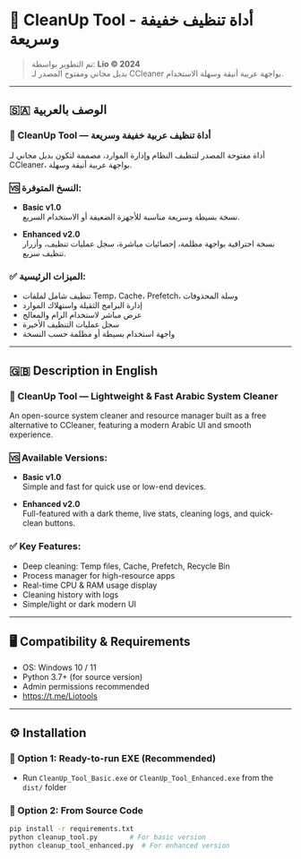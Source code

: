 # 🧼 CleanUp Tool - أداة تنظيف خفيفة وسريعة

> تم التطوير بواسطة: **Lio © 2024**  
> بديل مجاني ومفتوح المصدر لـ CCleaner بواجهة عربية أنيقة وسهلة الاستخدام.

---

## 🇸🇦 الوصف بالعربية

### 🔧 CleanUp Tool — أداة تنظيف عربية خفيفة وسريعة

أداة مفتوحة المصدر لتنظيف النظام وإدارة الموارد، مصممة لتكون بديل مجاني لـ CCleaner، بواجهة عربية أنيقة وسهلة.

### 🆚 النسخ المتوفرة:

- **Basic v1.0**  
  نسخة بسيطة وسريعة مناسبة للأجهزة الضعيفة أو الاستخدام السريع.

- **Enhanced v2.0**  
  نسخة احترافية بواجهة مظلمة، إحصائيات مباشرة، سجل عمليات تنظيف، وأزرار تنظيف سريع.

### ✅ الميزات الرئيسية:

- تنظيف شامل لملفات Temp، Cache، Prefetch، وسلة المحذوفات
- إدارة البرامج الثقيلة واستهلاك الموارد
- عرض مباشر لاستخدام الرام والمعالج
- سجل عمليات التنظيف الأخيرة
- واجهة استخدام بسيطة أو مظلمة حسب النسخة

---

## 🇬🇧 Description in English

### 🔧 CleanUp Tool — Lightweight & Fast Arabic System Cleaner

An open-source system cleaner and resource manager built as a free alternative to CCleaner, featuring a modern Arabic UI and smooth experience.

### 🆚 Available Versions:

- **Basic v1.0**  
  Simple and fast for quick use or low-end devices.

- **Enhanced v2.0**  
  Full-featured with a dark theme, live stats, cleaning logs, and quick-clean buttons.

### ✅ Key Features:

- Deep cleaning: Temp files, Cache, Prefetch, Recycle Bin
- Process manager for high-resource apps
- Real-time CPU & RAM usage display
- Cleaning history with logs
- Simple/light or dark modern UI

---

## 🖥️ Compatibility & Requirements

- OS: Windows 10 / 11
- Python 3.7+ (for source version)
- Admin permissions recommended
- https://t.me/Liotools
---

## ⚙️ Installation

### 🔹 Option 1: Ready-to-run EXE (Recommended)

- Run `CleanUp_Tool_Basic.exe` or `CleanUp_Tool_Enhanced.exe` from the `dist/` folder

### 🔹 Option 2: From Source Code

```bash
pip install -r requirements.txt
python cleanup_tool.py        # For basic version
python cleanup_tool_enhanced.py  # For enhanced version
